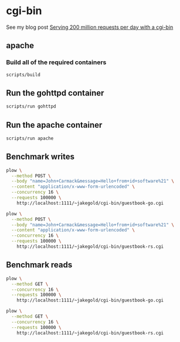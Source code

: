 # cgi-bin

See my blog post [Serving 200 million requests per day with a cgi-bin](https://jacob.gold/posts/serving-200-million-requests-with-cgi-bin/)

## apache

### Build all of the required containers

```bash
scripts/build
```

## Run the gohttpd container

```bash
scripts/run gohttpd
```

## Run the apache container

```bash
scripts/run apache
```

## Benchmark writes

```bash
plow \
  --method POST \
  --body "name=John+Carmack&message=Hello+from+id+software%21" \
  --content "application/x-www-form-urlencoded" \
  --concurrency 16 \
  --requests 100000 \
    http://localhost:1111/~jakegold/cgi-bin/guestbook-go.cgi

plow \
  --method POST \
  --body "name=John+Carmack&message=Hello+from+id+software%21" \
  --content "application/x-www-form-urlencoded" \
  --concurrency 16 \
  --requests 100000 \
    http://localhost:1111/~jakegold/cgi-bin/guestbook-rs.cgi
```

## Benchmark reads

```bash
plow \
  --method GET \
  --concurrency 16 \
  --requests 100000 \
    http://localhost:1111/~jakegold/cgi-bin/guestbook-go.cgi

plow \
  --method GET \
  --concurrency 16 \
  --requests 100000 \
    http://localhost:1111/~jakegold/cgi-bin/guestbook-rs.cgi
```
